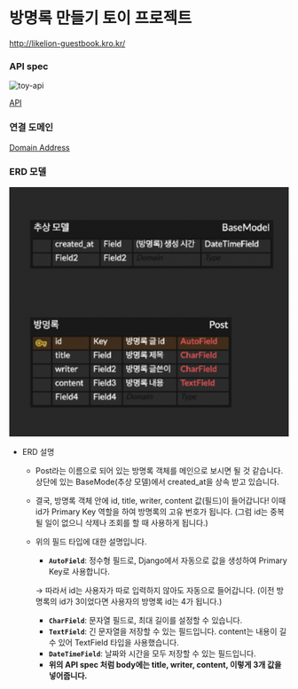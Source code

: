 # 방명록 만들기 토이 프로젝트

http://likelion-guestbook.kro.kr/

### API spec

<img width="708" alt="toy-api" src="https://github.com/devrokket/likelion-guestbook/assets/96538554/f50340a4-3320-4f83-8f4c-668980e9cec5">

[API](https://www.notion.so/0d1d536a278f4183bc2fa44c75b7472f)

### 연결 도메인

[Domain Address](http://bangmyeonglock.kro.kr:8000/posts/)

### ERD 모델

![Screen Shot 2023-05-14 at 2.44.29 PM.png](public/erd.png)

- ERD 설명
    - Post라는 이름으로 되어 있는 방명록 객체를 메인으로 보시면 될 것 같습니다. 상단에 있는 BaseMode(추상 모델)에서 created_at을 상속 받고 있습니다.
    - 결국, 방명록 객체 안에 id, title, writer, content 값(필드)이 들어갑니다! 이때 id가 Primary Key 역할을 하여 방명록의 고유 번호가 됩니다. (그럼 id는 중복될 일이 없으니 삭제나 조회를 할 때 사용하게 됩니다.)
    - 위의 필드 타입에 대한 설명입니다.
        - **`AutoField`**: 정수형 필드로, Django에서 자동으로 값을 생성하여 Primary Key로 사용합니다.
        
        → 따라서 id는 사용자가 따로 입력하지 않아도 자동으로 들어갑니다. (이전 방명록의 id가 3이었다면 사용자의 방명록 id는 4가 됩니다.)
        
        - **`CharField`**: 문자열 필드로, 최대 길이를 설정할 수 있습니다.
        - **`TextField`**: 긴 문자열을 저장할 수 있는 필드입니다. content는 내용이 길 수 있어 TextField 타입을 사용했습니다.
        - **`DateTimeField`**: 날짜와 시간을 모두 저장할 수 있는 필드입니다.
        - **위의 API spec 처럼 body에는 title, writer, content, 이렇게 3개 값을 넣어줍니다.**
